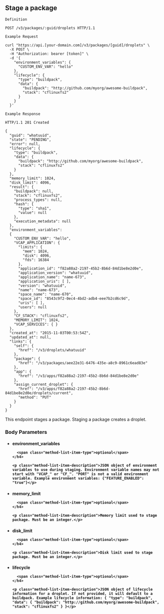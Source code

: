 ## Stage a package

```
Definition
```

```http
POST /v3/packages/:guid/droplets HTTP/1.1
```

```
Example Request
```

```shell
curl "https://api.[your-domain.com]/v3/packages/[guid]/droplets" \
  -X POST \
  -H "Authorization: bearer [token]" \
  -d '{
    "environment_variables": {
      "CUSTOM_ENV_VAR": "hello"
    },
    "lifecycle": {
      "type": "buildpack",
      "data": {
        "buildpack": "http://github.com/myorg/awesome-buildpack",
        "stack": "cflinuxfs2"
      }
    }
  }'
```

```
Example Response
```

```http
HTTP/1.1 201 Created

{
  "guid": "whatuuid",
  "state": "PENDING",
  "error": null,
  "lifecycle": {
    "type": "buildpack",
    "data": {
      "buildpack": "http://github.com/myorg/awesome-buildpack",
      "stack": "cflinuxfs2"
    }
  },
  "memory_limit": 1024,
  "disk_limit": 4096,
  "result": {
    "buildpack": null,
    "stack": "cflinuxfs2",
    "process_types": null,
    "hash": {
      "type": "sha1",
      "value": null
    },
    "execution_metadata": null
  },
  "environment_variables":
  {
    "CUSTOM_ENV_VAR": "hello",
    "VCAP_APPLICATION": {
      "limits": {
        "mem": 1024,
        "disk": 4096,
        "fds": 16384
      },
      "application_id": "f82a88a2-2197-45b2-8b6d-84d1be8e2d0e",
      "application_version": "whatuuid",
      "application_name": "name-673",
      "application_uris": [ ],
      "version": "whatuuid",
      "name": "name-673",
      "space_name": "name-670",
      "space_id": "8543c9f2-0ec4-4bd2-adb4-eee7b2cd6c9d",
      "uris": [ ],
      "users": null
    },
    "CF_STACK": "cflinuxfs2",
    "MEMORY_LIMIT": 1024,
    "VCAP_SERVICES": { }
  },
  "created_at": "2015-11-03T00:53:54Z",
  "updated_at": null,
  "links": {
    "self": {
      "href": "/v3/droplets/whatuuid"
    },
    "package": {
      "href": "/v3/packages/aee22e31-6476-435e-a8c9-8961c6ead83e"
    },
    "app": {
      "href": "/v3/apps/f82a88a2-2197-45b2-8b6d-84d1be8e2d0e"
    },
    "assign_current_droplet": {
      "href": "/v3/apps/f82a88a2-2197-45b2-8b6d-84d1be8e2d0e/droplets/current",
      "method": "PUT"
    }
  }
}
```

This endpoint stages a package. Staging a package creates a droplet.

### Body Parameters

<ul class="method-list-group">
  <li class="method-list-item">
    <h4 class="method-list-item-label">
      environment_variables

      <span class="method-list-item-type">optional</span>
    </h4>

    <p class="method-list-item-description">JSON object of environment variables to use during staging. Environment variable names may not start with "VCAP_" or "CF_". "PORT" is not a valid environment variable. Example environment variables: {"FEATURE_ENABLED": "true"}</p>
  </li>
  <li class="method-list-item">
    <h4 class="method-list-item-label">
      memory_limit

      <span class="method-list-item-type">optional</span>
    </h4>

    <p class="method-list-item-description">Memory limit used to stage package. Must be an integer.</p>
  </li>
  <li class="method-list-item">
    <h4 class="method-list-item-label">
      disk_limit

      <span class="method-list-item-type">optional</span>
    </h4>

    <p class="method-list-item-description">Disk limit used to stage package. Must be an integer.</p>
  </li>
  <li class="method-list-item">
    <h4 class="method-list-item-label">
      lifecycle

      <span class="method-list-item-type">optional</span>
    </h4>

    <p class="method-list-item-description">JSON object of lifecycle information for a droplet. If not provided, it will default to a buildpack. Example lifecycle information: { "type": "buildpack", "data": { "buildpack": "http://github.com/myorg/awesome-buildpack", "stack": "cflinuxfs2" } }</p>
  </li>
</ul>
